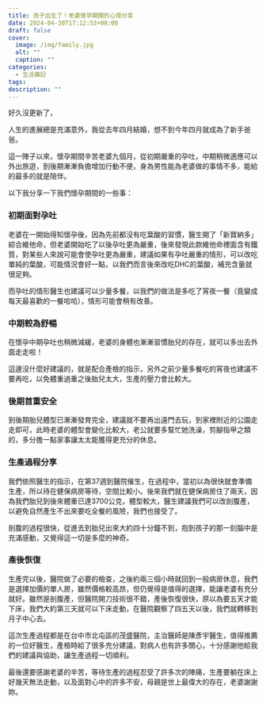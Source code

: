 ```yaml
---
title: 孩子出生了！老婆懷孕期間的心得分享
date: 2024-04-30T17:12:53+08:00
draft: false
cover:
  image: /img/family.jpg
  alt: ""
  caption: ""
categories:
  - 生活雜記
tags: 
description: ""
---
```


好久沒更新了，

人生的進展總是充滿意外，我從去年四月結婚，想不到今年四月就成為了新手爸爸。

這一陣子以來，懷孕期間辛苦老婆九個月，從初期嚴重的孕吐，中期稍微適應可以外出旅遊，到後期漸漸負擔增加行動不便，身為男性能為老婆做的事情不多，能給的最多的就是陪伴。

以下我分享一下我們懷孕期間的一些事：

### 初期面對孕吐

老婆在一開始得知懷孕後，因為先前都沒有吃葉酸的習慣，醫生開了「新寶納多」綜合維他命，但老婆開始吃了以後孕吐更為嚴重，後來發現此款維他命裡面含有鐵質，對某些人來說可能會使孕吐更為嚴重，建議如果有孕吐嚴重的情形，可以改吃單純的葉酸，可能情況會好一點，以我們而言後來改吃DHC的葉酸，補充含量就很足夠。

而孕吐的情形醫生也建議可以少量多餐，以我們的做法是多吃了宵夜一餐（竟變成每天最喜歡的一餐哈哈），情形可能會稍有改善。

### 中期較為舒暢

在懷孕中期孕吐也稍微減緩，老婆的身體也漸漸習慣胎兒的存在，就可以多出去外面走走啦！

這邊沒什麼好建議的，就是配合產檢的指示，另外之前少量多餐吃的宵夜也建議不要再吃，以免體重過重之後胎兒太大，生產的壓力會比較大。

### 後期首重安全

到後期胎兒體型已漸漸發育完全，建議就不要再出遠門去玩，到家裡附近的公園走走即可，此時老婆的體型會變化比較大，老公就要多幫忙她洗澡，剪腳指甲之類的，多分擔一點家事讓太太能獲得更充分的休息。

### 生產過程分享

我們依照醫生的指示，在第37週到醫院催生，在過程中，當初以為很快就會準備生產，所以待在健保病房等待，空間比較小。後來我們就在健保病房住了兩天，因為我們胎兒到後來體重已達3700公克，體型較大，醫生建議我們可以改剖腹產，以避免自然產生不出來要吃全餐的風險，我們也接受了。

剖腹的過程很快，從進去到胎兒出來大約四十分鐘不到，抱到孩子的那一刻腦中是充滿感動，又覺得這一切是多麼的神奇。

### 產後恢復

生產完以後，醫院做了必要的檢查，之後約兩三個小時就回到一般病房休息，我們是選擇加價的單人房，雖然價格較高昂，但仍覺得是值得的選擇，能讓老婆有充分就好。雖然是剖腹產，但醫院開刀技術很不錯，產後恢復很快，原以為要五天才能下床，我們大約第三天就可以下床走動，在醫院觀察了四五天以後，我們就轉移到月子中心去。

這次生產過程都是在台中市北屯區的茂盛醫院，主治醫師是陳彥宇醫生，值得推薦的一位好醫生，產檢時給了很多充分建議，對病人也有許多關心，十分感謝他給我們的建議與協助，讓生產過程一切順利。

最後還要感謝老婆的辛苦，等待生產的過程忍受了許多次的陣痛，生產要躺在床上好幾天無法走動，以及面對心中的許多不安，母親是世上最偉大的存在，老婆謝謝妳。